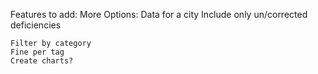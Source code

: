 Features to add:
    More Options:
        Data for a city
        Include only un/corrected deficiencies
    
    Filter by category
    Fine per tag
    Create charts?


    